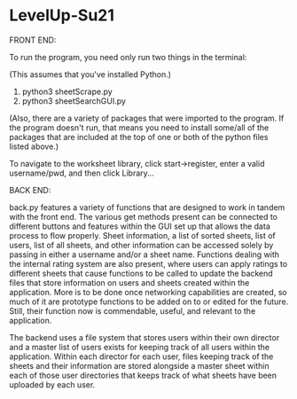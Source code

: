 # LevelUp-Su21

FRONT END:

To run the program, you need only run two things in the terminal:

(This assumes that you've installed Python.)

1) python3 sheetScrape.py
2) python3 sheetSearchGUI.py

(Also, there are a variety of packages that were imported to the program. If the program doesn't run, that means you need to install some/all of the packages that are included at the top of one or both of the python files listed above.)

To navigate to the worksheet library, click start->register, enter a valid username/pwd, and then click Library...

BACK END:

back.py features a variety of functions that are designed to work in tandem with the front end. The various get methods present can be connected to different buttons and features within the GUI set up that allows the data process to flow properly. Sheet information, a list of sorted sheets, list of users, list of all sheets, and other information can be accessed solely by passing in either a username and/or a sheet name. Functions dealing with the internal rating system are also present, where users can apply ratings to different sheets that cause functions to be called to update the backend files that store information on users and sheets created within the application. More is to be done once networking capabilities are created, so much of it are prototype functions to be added on to or edited for the future. Still, their function now is commendable, useful, and relevant to the application.

The backend uses a file system that stores users within their own director and a master list of users exists for keeping track of all users within the application. Within each director for each user, files keeping track of the sheets and their information are stored alongside a master sheet within each of those user directories that keeps track of what sheets have been uploaded by each user.
